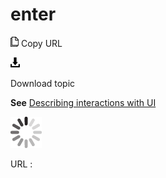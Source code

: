 # enter

![Copy URL](media/enter/Copy.png)
Copy URL

![Download](media/enter/Download.png)

Download topic

**See** [Describing interactions with UI](https://worldready.cloudapp.net/Styleguide/Read?id=2700&topicid=26472)

![In progress](media/enter/activity-large.gif)

URL :
